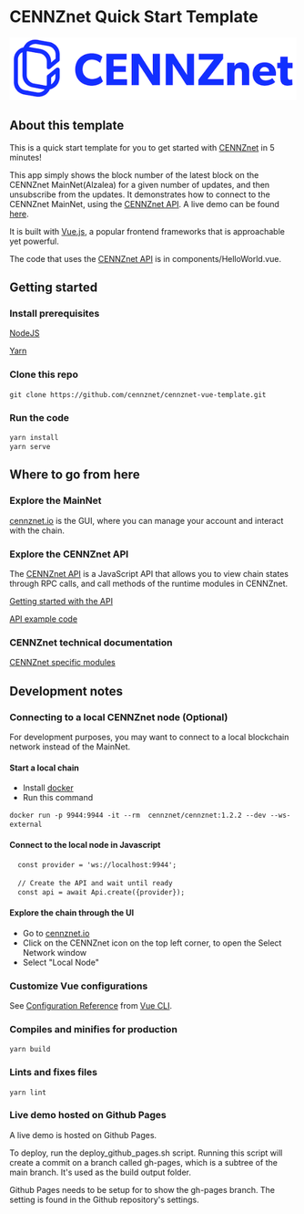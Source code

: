 # CENNZnet Quick Start Template

![CENNZnet logo](./src/assets/logo.png)

## About this template
This is a quick start template for you to get started with [CENNZnet](https://cennz.net/) in 5 minutes!

This app simply shows the block number of the latest block on the CENNZnet MainNet(Alzalea) for a given number of updates, and then unsubscribe from the updates. It demonstrates how to connect to the CENNZnet MainNet, using the [CENNZnet API](https://github.com/cennznet/api.js). A live demo can be found [here](https://cennznet.js.org/cennznet-vue-template/).

It is built with [Vue.js](https://vuejs.org/), a popular frontend frameworks that is approachable yet powerful.

The code that uses the [CENNZnet API](https://github.com/cennznet/api.js) is in components/HelloWorld.vue.


## Getting started

### Install prerequisites

[NodeJS](https://nodejs.org/en/)

[Yarn](https://classic.yarnpkg.com/en/)

### Clone this repo
```
git clone https://github.com/cennznet/cennznet-vue-template.git
```
### Run the code
```
yarn install
yarn serve
```

## Where to go from here

### Explore the MainNet
[cennznet.io](https://cennznet.io/#/landing) is the GUI, where you can manage your account and interact with the chain.

### Explore the CENNZnet API
The [CENNZnet API](https://github.com/cennznet/api.js) is a JavaScript API that allows you to view chain states through RPC calls, and call methods of the runtime modules in CENNZnet.

[Getting started with the API](https://github.com/cennznet/api.js/blob/develop/docs/GET_STARTED.md)

[API example code](https://github.com/cennznet/api.js/tree/develop/docs/examples)

### CENNZnet technical documentation
[CENNZnet specific modules](https://github.com/cennznet/api.js/tree/develop/docs/cennznet)

## Development notes

### Connecting to a local CENNZnet node (Optional)

For development purposes, you may want to connect to a local blockchain network instead of the MainNet.

#### Start a local chain
* Install [docker](https://www.docker.com/get-started)
* Run this command
```
docker run -p 9944:9944 -it --rm  cennznet/cennznet:1.2.2 --dev --ws-external
```

#### Connect to the local node in Javascript
```
  const provider = 'ws://localhost:9944';

  // Create the API and wait until ready
  const api = await Api.create({provider});
```

#### Explore the chain through the UI
* Go to [cennznet.io](https://cennznet.io/#/landing) 
* Click on the CENNZnet icon on the top left corner, to open the Select Network window
* Select "Local Node"


### Customize Vue configurations
See [Configuration Reference](https://cli.vuejs.org/config/) from [Vue CLI](https://cli.vuejs.org/).

### Compiles and minifies for production
```
yarn build
```

### Lints and fixes files
```
yarn lint
```

### Live demo hosted on Github Pages

A live demo is hosted on Github Pages.

To deploy, run the deploy_github_pages.sh script.
Running this script will create a commit on a branch called gh-pages, which is a subtree of the main branch. It's used as the build output folder.

Github Pages needs to be setup for to show the gh-pages branch. The setting is found in the Github repository's settings.
